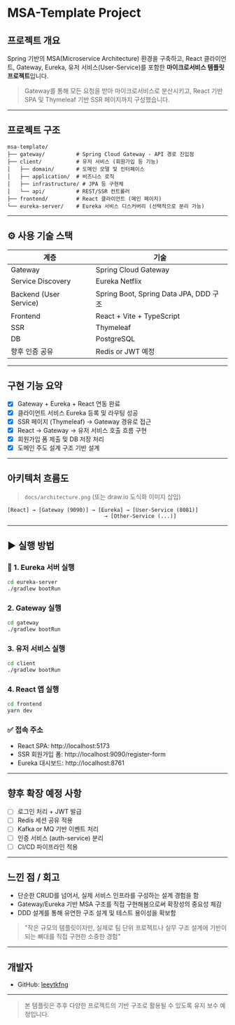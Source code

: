 #  MSA-Template Project

##  프로젝트 개요
Spring 기반의 MSA(Microservice Architecture) 환경을 구축하고,
React 클라이언트, Gateway, Eureka, 유저 서비스(User-Service)를 포함한
**마이크로서비스 템플릿 프로젝트**입니다.

> Gateway를 통해 모든 요청을 받아 마이크로서비스로 분산시키고,
> React 기반 SPA 및 Thymeleaf 기반 SSR 페이지까지 구성했습니다.

---

##  프로젝트 구조

```
msa-template/
├── gateway/          # Spring Cloud Gateway - API 경로 진입점
├── client/           # 유저 서비스 (회원가입 등 기능)
│   ├── domain/       # 도메인 모델 및 인터페이스
│   ├── application/  # 비즈니스 로직
│   ├── infrastructure/ # JPA 등 구현체
│   └── api/          # REST/SSR 컨트롤러
├── frontend/         # React 클라이언트 (메인 페이지)
└── eureka-server/    # Eureka 서비스 디스커버리 (선택적으로 분리 가능)
```

---

## ⚙ 사용 기술 스택

| 계층 | 기술 |
|------|------|
| Gateway | Spring Cloud Gateway |
| Service Discovery | Eureka Netflix |
| Backend (User Service) | Spring Boot, Spring Data JPA, DDD 구조 |
| Frontend | React + Vite + TypeScript |
| SSR | Thymeleaf |
| DB | PostgreSQL |
| 향후 인증 공유 | Redis or JWT 예정 |

---

##  구현 기능 요약

- [x] Gateway + Eureka + React 연동 완료
- [x] 클라이언트 서비스 Eureka 등록 및 라우팅 성공
- [x] SSR 페이지 (Thymeleaf) → Gateway 경유로 접근
- [x] React → Gateway → 유저 서비스 호출 흐름 구현
- [x] 회원가입 폼 제출 및 DB 저장 처리
- [x] 도메인 주도 설계 구조 기반 설계

---

##  아키텍처 흐름도

>  `docs/architecture.png` (또는 draw.io 도식화 이미지 삽입)

```text
[React] → [Gateway (9090)] → [Eureka] → [User-Service (8081)]
                               → [Other-Service (...)]
```

---

## ▶️ 실행 방법

### 📌 1. Eureka 서버 실행
```bash
cd eureka-server
./gradlew bootRun
```

###  2. Gateway 실행
```bash
cd gateway
./gradlew bootRun
```

###  3. 유저 서비스 실행
```bash
cd client
./gradlew bootRun
```

###  4. React 앱 실행
```bash
cd frontend
yarn dev
```

### ✅ 접속 주소
- React SPA: http://localhost:5173
- SSR 회원가입 폼: http://localhost:9090/register-form
- Eureka 대시보드: http://localhost:8761

---

##  향후 확장 예정 사항

- [ ] 로그인 처리 + JWT 발급
- [ ] Redis 세션 공유 적용
- [ ] Kafka or MQ 기반 이벤트 처리
- [ ] 인증 서비스 (auth-service) 분리
- [ ] CI/CD 파이프라인 적용

---

##  느낀 점 / 회고

- 단순한 CRUD를 넘어서, 실제 서비스 인프라를 구성하는 설계 경험을 함
- Gateway/Eureka 기반 MSA 구조를 직접 구현해봄으로써 확장성의 중요성 체감
- DDD 설계를 통해 유연한 구조 설계 및 테스트 용이성을 확보함

> "작은 규모의 템플릿이지만, 실제로 팀 단위 프로젝트나 실무 구조 설계에 기반이 되는 뼈대를 직접 구현한 소중한 경험"

---

##  개발자

- GitHub: [leeytkfng](https://github.com/leeytkfng)
---

>  본 템플릿은 추후 다양한 프로젝트의 기반 구조로 활용될 수 있도록 유지 보수 예정입니다.

